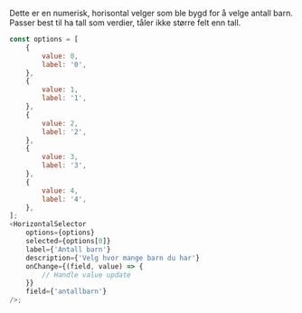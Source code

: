 Dette er en numerisk, horisontal velger som ble bygd for å velge antall barn. Passer best til ha tall som verdier, tåler ikke større felt enn tall.

```js
const options = [
    {
        value: 0,
        label: '0',
    },
    {
        value: 1,
        label: '1',
    },
    {
        value: 2,
        label: '2',
    },
    {
        value: 3,
        label: '3',
    },
    {
        value: 4,
        label: '4',
    },
];
<HorizontalSelector
    options={options}
    selected={options[0]}
    label={'Antall barn'}
    description={'Velg hvor mange barn du har'}
    onChange={(field, value) => {
        // Handle value update
    }}
    field={'antallbarn'}
/>;
```
